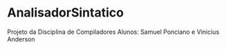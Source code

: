 # AnalisadorSintatico

Projeto da Disciplina de Compiladores
Alunos: Samuel Ponciano e Vinicius Anderson
